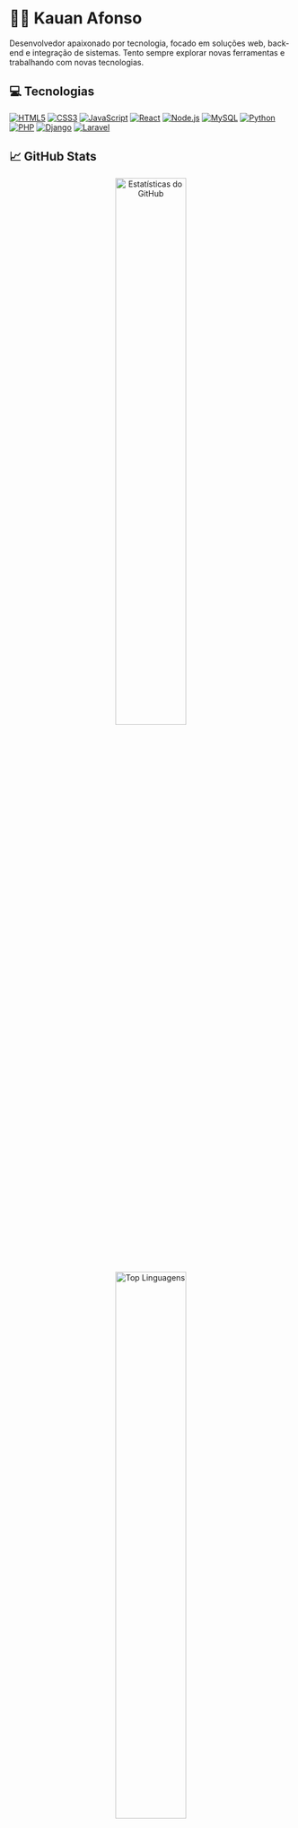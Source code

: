#  👨‍💻 Kauan Afonso

Desenvolvedor apaixonado por tecnologia, focado em soluções web, back-end e integração de sistemas.
Tento sempre explorar novas ferramentas e trabalhando com novas tecnologias. 

## 💻 Tecnologias

<p align="left">
  <a href="https://www.w3schools.com/html/"><img src="https://img.shields.io/badge/HTML5-%23E34F26.svg?logo=html5&logoColor=white" alt="HTML5" /></a>
  <a href="https://www.w3schools.com/css/"><img src="https://img.shields.io/badge/CSS3-%231572B6.svg?logo=css3&logoColor=white" alt="CSS3" /></a>
  <a href="https://developer.mozilla.org/en-US/docs/Web/JavaScript"><img src="https://img.shields.io/badge/JavaScript-%23323330.svg?logo=javascript&logoColor=%23F7DF1E" alt="JavaScript" /></a>
  <a href="https://reactjs.org/"><img src="https://img.shields.io/badge/React-%2361DAFB.svg?logo=react&logoColor=white" alt="React" /></a>
  <a href="https://nodejs.org/"><img src="https://img.shields.io/badge/Node.js-%23339933.svg?logo=node.js&logoColor=white" alt="Node.js" /></a>
  <a href="https://www.mysql.com/"><img src="https://img.shields.io/badge/MySQL-%2300f.svg?logo=mysql&logoColor=white" alt="MySQL" /></a>
  <a href="https://www.python.org/"><img src="https://img.shields.io/badge/Python-%2314354C.svg?logo=python&logoColor=white" alt="Python" /></a>
  <a href="https://www.php.net/"><img src="https://img.shields.io/badge/PHP-%23777BB4.svg?logo=php&logoColor=white" alt="PHP" /></a>
  <a href="https://www.djangoproject.com/"><img src="https://img.shields.io/badge/Django-%23092E20.svg?logo=django&logoColor=white" alt="Django" /></a>
  <a href="https://laravel.com/"><img src="https://img.shields.io/badge/Laravel-%23FF2D20.svg?logo=laravel&logoColor=white" alt="Laravel" /></a>
</p>


## 📈 GitHub Stats

<div align="center">
  <img src="https://github-readme-stats.vercel.app/api?username=KauanAfonso&show_icons=true&theme=radical" alt="Estatísticas do GitHub" width="50%" />
  <img src="https://github-readme-stats.vercel.app/api/top-langs/?username=KauanAfonso&layout=compact&theme=radical" alt="Top Linguagens" width="50%" />
</div>

## 📬 Contato

- **Email**: [kauanafon3@gmail.com](mailto:kauanafon3@gmail.com)
- **LinkedIn**: [Kauan Afonso](https://www.linkedin.com/in/kauan-afonso-0452a5295/)

